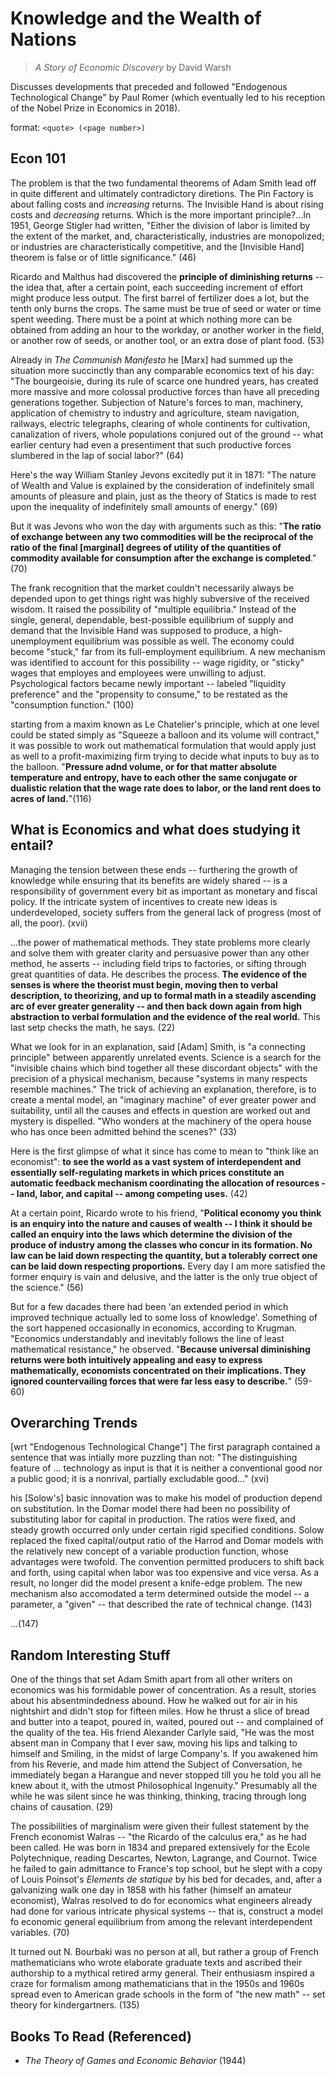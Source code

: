 # Knowledge and the Wealth of Nations
> *A Story of Economic Discovery* by David Warsh

Discusses developments that preceded and followed "Endogenous Technological Change" by Paul Romer (which eventually led to his reception of the Nobel Prize in Economics in 2018).

format: `<quote> (<page number>)`

## Econ 101

The problem is that the two fundamental theorems of Adam Smith lead off in quite different and ultimately contradictory diretions. The Pin Factory is about falling costs and *increasing* returns. The Invisible Hand is about rising costs and *decreasing* returns. Which is the more important principle?...In 1951, George Stigler had written, "Either the division of labor is limited by the extent of the market, and, characteristically, industries are monopolized; or industries are characteristically competitive, and the [Invisible Hand] theorem is false or of little significance." (46)

Ricardo and Malthus had discovered the **principle of diminishing returns** -- the idea that, after a certain point, each succeeding increment of effort might produce less output. The first barrel of fertilizer does a lot, but the tenth only burns the crops. The same must be true of seed or water or time spent weeding. There must be a point at which nothing more can be obtained from adding an hour to the workday, or another worker in the field, or another row of seeds, or another tool, or an extra dose of plant food. (53)

Already in *The Communish Manifesto* he [Marx] had summed up the situation more succinctly than any comparable economics text of his day: "The bourgeoisie, during its rule of scarce one hundred years, has created more massive and more colossal productive forces than have all preceding generations together. Subjection of Nature's forces to man, machinery, application of chemistry to industry and agriculture, steam navigation, railways, electric telegraphs, clearing of whole continents for cultivation, canalization of rivers, whole populations conjured out of the ground -- what earlier century had even a presentiment that such productive forces slumbered in the lap of social labor?" (64)

Here's the way William Stanley Jevons excitedly put it in 1871: "The nature of Wealth and Value is explained by the consideration of indefinitely small amounts of pleasure and plain, just as the theory of Statics is made to rest upon the inequality of indefinitely small amounts of energy." (69)

But it was Jevons who won the day with arguments such as this: "**The ratio of exchange between any two commodities will be the reciprocal of the ratio of the final [marginal] degrees of utility of the quantities of commodity available for consumption after the exchange is completed**." (70)

The frank recognition that the market couldn't necessarily always be depended upon to get things right was highly subversive of the received wisdom. It raised the possibility of "multiple equilibria." Instead of the single, general, dependable, best-possible equilibrium of supply and demand that the Invisible Hand was supposed to produce, a high-unemployment equilibrium was possible as well. The economy could become "stuck," far from its full-employment equilibrium. A new mechanism was identified to account for this possibility -- wage rigidity, or "sticky" wages that employes and employees were unwilling to adjust. Psychological factors became newly important -- labeled "liquidity preference" and the "propensity to consume," to be restated as the "consumption function." (100)

starting from a maxim known as Le Chatelier's principle, which at one level could be stated simply as "Squeeze a balloon and its volume will contract," it was possible to work out mathematical formulation that would apply just as well to a profit-maximizing firm trying to decide what inputs to buy as to the balloon. "**Pressure adnd volume, or for that matter absolute temperature and entropy, have to each other the same conjugate or dualistic relation that the wage rate does to labor, or the land rent does to acres of land.**"(116)

## What is Economics and what does studying it entail?

Managing the tension between these ends -- furthering the growth of knowledge while ensuring that its benefits are widely shared -- is a responsibility of government every bit as important as monetary and fiscal policy. If the intricate system of incentives to create new ideas is underdeveloped, society suffers from the general lack of progress (most of all, the poor). (xvii)

...the power of mathematical methods. They state problems more clearly and solve them with greater clarity and persuasive power than any other method, he asserts -- including field trips to factories, or sifting through great quantities of data. He describes the process. **The evidence of the senses is where the theorist must begin, moving then to verbal description, to theorizing, and up to formal math in a steadily ascending arc of ever greater generality -- and then back down again from high abstraction to verbal formulation and the evidence of the real world.** This last setp checks the math, he says. (22)

What we look for in an explanation, said [Adam] Smith, is "a connecting principle" between apparently unrelated events. Science is a search for the "invisible chains which bind together all these discordant objects" with the precision of a physical mechanism, because "systems in many respects resemble machines." The trick of achieving an explanation, therefore, is to create a mental model, an "imaginary machine" of ever greater power and suitability, until all the causes and effects in question are worked out and mystery is dispelled. "Who wonders at the machinery of the opera house who has once been admitted behind the scenes?" (33)

Here is the first glimpse of what it since has come to mean to "think like an economist": **to see the world as a vast system of interdependent and essentially self-regulating markets in which prices constitute an automatic feedback mechanism coordinating the allocation of resources -- land, labor, and capital -- among competing uses.** (42)

At a certain point, Ricardo wrote to his friend, "**Political economy you think is an enquiry into the nature and causes of wealth -- I think it should be called an enquiry into the laws which determine the division of the produce of industry among the classes who concur in its formation. No law can be laid down respecting the quantity, but a tolerably correct one can be laid down respecting proportions.** Every day I am more satisfied the former enquiry is vain and delusive, and the latter is the only true object of the science." (56)

But for a few dacades there had been 'an extended period in which improved technique actually led to some loss of knowledge'. Something of the sort happened occasionally in economics, according to Krugman. "Economics understandably and inevitably follows the line of least mathematical resistance," he observed. "**Because universal diminishing returns were both intuitively appealing and easy to express mathematically, economists concentrated on their implications. They ignored countervailing forces that were far less easy to describe.**" (59-60)

## Overarching Trends

[wrt "Endogenous Technological Change"] The first paragraph contained a sentence that was intially more puzzling than not: "The distinguishing feature of ... technology as input is that it is neither a conventional good nor a public good; it is a nonrival, partially excludable good..." (xvi)

his [Solow's] basic innovation was to make his model of production depend on substitution. In the Domar model there had been no possibility of substituting labor for capital in production. The ratios were fixed, and steady growth occurred only under certain rigid specified conditions. Solow replaced the fixed capital/output ratio of the Harrod and Domar models with the relatively new concept of a variable production function, whose advantages were twofold. The convention permitted producers to shift back and forth, using capital when labor was too expensive and vice versa. As a result, no longer did the model present a knife-edge problem. The new mechanism also accomodated a term determined outside the model -- a parameter, a "given" -- that described the rate of technical change. (143)

...(147)

## Random Interesting Stuff

One of the things that set Adam Smith apart from all other writers on economics was his formidable power of concentration. As a result, stories about his absentmindedness abound. How he walked out for air in his nightshirt and didn't stop for fifteen miles. How he thrust a slice of bread and butter into a teapot, poured in, waited, poured out -- and complained of the quality of the tea. His friend Alexander Carlyle said, "He was the most absent man in Company that I ever saw, moving his lips and talking to himself and Smiling, in the midst of large Company's. If you awakened him from his Reverie, and made him attend the Subject of Conversation, he immediately began a Harangue and never stopped till you he told you all he knew about it, with the utmost Philosophical Ingenuity." Presumably all the while he was silent since he was thinking, thinking, tracing through long chains of causation. (29)

The possibilities of marginalism were given their fullest statement by the French economist Walras -- "the Ricardo of the calculus era," as he had been called. He was born in 1834 and prepared extensively for the Ecole Polytechnique, reading Descartes, Newton, Lagrange, and Cournot. Twice he failed to gain admittance to France's top school, but he slept with a copy of Louis Poinsot's *Elements de statique* by his bed for decades, and, after a galvanizing walk one day in 1858 with his father (himself an amateur economist), Walras resolved to do for economics what engineers already had done for various intricate physical systems -- that is, construct a model fo economic general equilibrium from among the relevant interdependent variables. (70)

It turned out N. Bourbaki was no person at all, but rather a group of French mathematicians who wrote elaborate graduate texts and ascribed their authorship to a mythical retired army general. Their enthusiasm inspired a craze for formalism among mathematicians that in the 1950s and 1960s spread even to American grade schools in the form of "the new math" -- set theory for kindergartners. (135)

## Books To Read (Referenced)

* *The Theory of Games and Economic Behavior* (1944)

